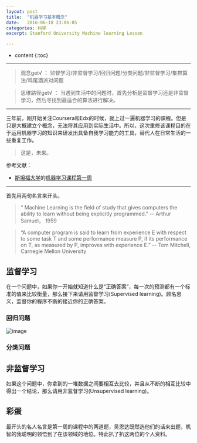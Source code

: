 ```yaml
---
layout: post
title:  "机器学习基本概念"
date:   2016-06-18 23:06:05
categories: 科学
excerpt: Stanford University Machine learning Lesson

---
```


* content
{:toc}

---

> 观念get√ ： 监督学习/非监督学习/回归问题/分类问题/非监督学习/集群算法/鸡尾酒派对问题

> 思维路径get√ ： 当遇到生活中的问题时，首先分析是监督学习还是非监督学习，然后寻找到最适合的算法进行解决。

---

三年前，刚开始关注Coursera和Edx的时候，就上过一遍机器学习的课程。但是只是大概建立个概念，无法将其应用到实际生活中。所以，这次重修该课程目的在于运用机器学习的知识来研发出具备自我学习能力的工具，替代人在日常生活的一些重复工作。

> 这是，未来。

参考文献：

* [斯坦福大学](https://art.calarts.edu/)的[机器学习课程第一周](https://www.coursera.org/learn/machine-learning/home/week/1)

---

首先用两句名言来开头。

>   “ Machine Learning is the field of study that gives computers the ability to learn without being explicitly programmed.”  --  Arthur Samuel， 1959

>   “A computer program is said to learn from experience E with respect to some task T and some performance measure P, if its performance on T, as measured by P, improves with experience E.”  --  Tom Mitchell, Carnegie Mellon University

## 监督学习

在一个问题中，如果你一开始就知道什么是“正确答案”，每一次的预测都有一个标准的值来比较衡量，那么接下来请用监督学习(Supervised learning)。顾名思义，监督你的程序不断的接近你的正确答案。

### 回归问题
![image](http://o7y3ots7t.bkt.clouddn.com/2016/06/11/Screen%20Shot%202016-06-13%20at%203.36.11%20PM.png)

### 分类问题

## 非监督学习

如果这个问题中，你拿到的一堆数据之间要相互去比较，并且从不断的相互比较中得出一个结论，那么请用非监督学习(Unsupervised learning)。

## 彩蛋

最开头的名人名言是第一周的课程中的两道题，吴恩达既然选他们的话来出题，机智的我聪明的领悟到了在该领域的地位。特此扒了扒这两位的个人资料。
